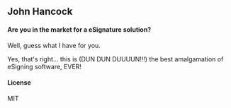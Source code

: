 ## John Hancock
#### Are you in the market for a eSignature solution?
Well, guess what I have for you.

Yes, that's right... this is (DUN DUN DUUUUN!!!) the best amalgamation of eSigning software, EVER!

#### License

MIT
